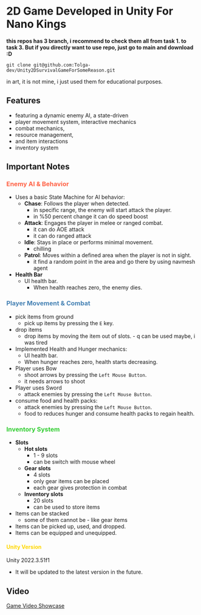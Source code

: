 # 2D Game Developed in Unity For Nano Kings
**this repos has 3 branch, i recommend to check them all from task 1. to task 3. But if you directly want to use repo, just go to main and download :D** 

`git clone git@github.com:Tolga-dev/Unity2DSurvivalGameForSomeReason.git`

in art, it is not mine, i just used them for educational purposes.

## Features
* featuring a dynamic enemy AI, a state-driven
* player movement system, interactive mechanics
* combat mechanics,
* resource management,
* and item interactions
* inventory system

## Important Notes


### <span style="color: #FF6347;">Enemy AI & Behavior</span>

* Uses a basic State Machine for AI behavior:
  * **Chase**: Follows the player when detected.
    * in specific range, the enemy will start attack the player.
    * in %50 percent change it can do speed boost
  * **Attack**: Engages the player in melee or ranged combat.
    * it can do AOE attack
    * it can do ranged attack
  * **Idle**: Stays in place or performs minimal movement.
    * chilling
  * **Patrol**: Moves within a defined area when the player is not in sight.
    * it find a random point in the area and go there by using navmesh agent
* **Health Bar**
  * UI health bar.
    * When health reaches zero, the enemy dies.

### <span style="color: #4682B4;">Player Movement & Combat</span>

* pick items from ground
  * pick up items by pressing the `E` key.
* drop items
  * drop items by moving the item out of slots. - q can be used maybe, i was tired
* Implemented Health and Hunger mechanics:
  * UI health bar.
  * When hunger reaches zero, health starts decreasing.
* Player uses Bow
  * shoot arrows by pressing the `Left Mouse Button`.
  * it needs arrows to shoot
* Player uses Sword
  * attack enemies by pressing the `Left Mouse Button`.
* consume food and health packs:
  * attack enemies by pressing the `Left Mouse Button`.
  * food to reduces hunger and consume health packs to regain health.


### <span style="color: #32CD32;">Inventory System</span>

* **Slots**
  * **Hot slots**
    * 1 - 9 slots
    * can be switch with mouse wheel
  * **Gear slots**
    * 4 slots
    * only gear items can be placed
    * each gear gives protection in combat
  * **Inventory slots**
    * 20 slots
    * can be used to store items
* Items can be stacked
  * some of them cannot be - like gear items
* Items can be picked up, used, and dropped.
* Items can be equipped and unequipped.


#### <span style="color: #FFD700;">Unity Version</span>
Unity 2022.3.51f1
* It will be updated to the latest version in the future.

## Video
[Game Video Showcase](https://youtu.be/UNXQtCltBoI)
